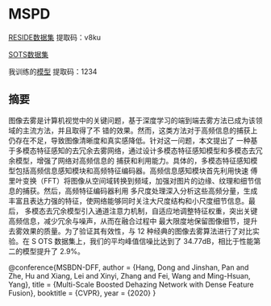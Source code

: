 # MSPD
[RESIDE数据集](https://pan.baidu.com/share/init?surl=NqAaec3MFwFU9ZM2lfR_4w) 提取码：v8ku 

[SOTS数据集](https://drive.google.com/open?id=1qZlnJN4ybjunc2BGh6kjOUfFdVxuNS-P)

我训练的[模型](https://pan.baidu.com/s/1xlfk_FNEDJimDQlk8FLn1Q) 提取码：1234

## 摘要
图像去雾是计算机视觉中的关键问题，基于深度学习的端到端去雾方法已成为该领域的主流方法，并且取得了不
错的效果。然而，这类方法对于高频信息的捕获上仍存在不足，导致图像清晰度和真实感降低。针对这一问题，本文提出了
一种基于多模态特征感知的去冗余去雾网络，通过设计多模态特征感知模型和多模态去冗余模型，增强了网络对高频信息的
捕获和利用能力。具体的，多模态特征感知模型包括高频信息感知模块和高频特征编码器。高频信息感知模块首先利用快速
傅里叶变换（FFT）将图像从空间域转换到频域，加强对图片的边缘、纹理和细节信息的捕获。然后，高频特征编码器利用
多尺度处理深入分析这些高频分量，生成丰富且表达力强的特征，使网络能够同时关注大尺度结构和小尺度细节信息。最后，
多模态去冗余模型引入通道注意力机制，自适应地调整特征权重，突出关键高频信息，减少冗余与噪声，从而在融合过程中
最大限度地保留图像细节，提升去雾效果的质量。为了验证其有效性，与 12 种经典的图像去雾算法进行了对比实验。在 S
OTS 数据集上，我们的平均峰值信噪比达到了 34.77dB，相比于性能第二的模型提升了 2.9%。


@conference{MSBDN-DFF,
		author = {Hang, Dong and Jinshan, Pan and Zhe, Hu and Xiang, Lei and Xinyi, Zhang and Fei, Wang and Ming-Hsuan, Yang},
		title = {Multi-Scale Boosted Dehazing Network with Dense Feature Fusion},
		booktitle = {CVPR},
		year = {2020}
	}
